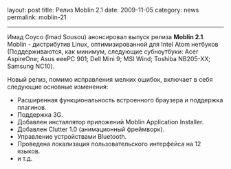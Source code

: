 layout: post
title: Релиз Moblin 2.1
date: 2009-11-05
category: news
permalink: moblin-21

---

Имад Соусо (Imad Sousou) анонсировал выпуск релиза **Moblin 2.1**. Moblin - дистрибутив Linux, оптимизированной для Intel Atom нетбуков (Поддерживаются, как минимум, следующие субноутбуки: Acer AspireOne; Asus eeePC 901; Dell Mini 9; MSI Wind; Toshiba NB205-XX; Samsung NC10).

<!-- more -->

Новый релиз, помимо исправления мелких ошибок, включает в себя следующие основные изменения:

  * Расширенная функциональность встроенного браузера и поддержка плагинов.
  * Поддержка 3G.
  * Добавлен инсталлятор приложений Moblin Application Installer. 
  * Добавлен Clutter 1.0 (анимационный фреймворк). 
  * Управление устройствами Bluetooth.
  * Проведена локализация пользовательского интерфейса на 12 языков.
  * и т.д.
